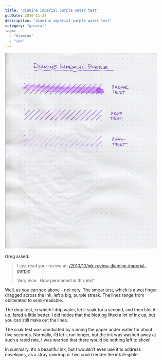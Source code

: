 ```yaml
---
title: "diamine imperial purple water test"
pubDate: 2010-11-28
description: "diamine imperial purple water test"
category: "general"
tags:
  - "diamine"
  - "ink"
---
```




![](diamine-imperial-purple-water-test.jpg)

Greg asked:

> I just read your review at:
> [/2010/10/ink-review-diamine-imperial-purple](/blog/2010/10/18/ink-review-diamine-imperial-purple/)
>
> Very nice.  How permanent is this ink?

Well, as you can see above - not very. The smear test, which is a wet finger dragged across the ink, left a big, purple streak. The lines range from obliterated to semi-readable.

The drop test, in which I drip water, let it soak for a second, and then blot it up, fared a little better. I did notice that the blotting lifted a lot of ink up, but you can still make out the lines.

The soak test was conducted by running the paper under water for about five seconds. Normally, I’d let it run longer, but the ink was washed away at such a rapid rate, I was worried that there would be nothing left to show!

In summary, it’s a beautiful ink, but I wouldn’t even use it to address envelopes, as a stray raindrop or two could render the ink illegible.
